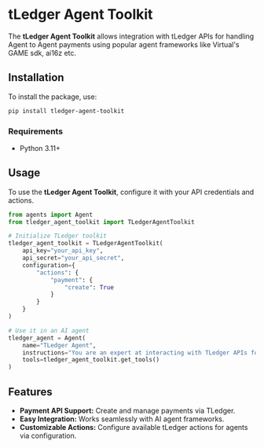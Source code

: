 # tLedger Agent Toolkit

The **tLedger Agent Toolkit** allows integration with tLedger APIs for handling Agent to Agent payments using popular agent frameworks like Virtual's GAME sdk, ai16z etc.

## Installation

To install the package, use:

```bash
pip install tledger-agent-toolkit
```
### Requirements
* Python 3.11+

## Usage

To use the **tLedger Agent Toolkit**, configure it with your API credentials and actions.

```python
from agents import Agent
from tledger_agent_toolkit import TLedgerAgentToolkit

# Initialize TLedger toolkit
tledger_agent_toolkit = TLedgerAgentToolkit(
    api_key="your_api_key",
    api_secret="your_api_secret",
    configuration={
        "actions": {
            "payment": {
                "create": True
            }
        }
    }
)

# Use it in an AI agent
tledger_agent = Agent(
    name="TLedger Agent",
    instructions="You are an expert at interacting with TLedger APIs for payments.",
    tools=tledger_agent_toolkit.get_tools()
)
```

## Features

- **Payment API Support:** Create and manage payments via TLedger.  
- **Easy Integration:** Works seamlessly with AI agent frameworks.  
- **Customizable Actions:** Configure available tLedger actions for agents via configuration.  
